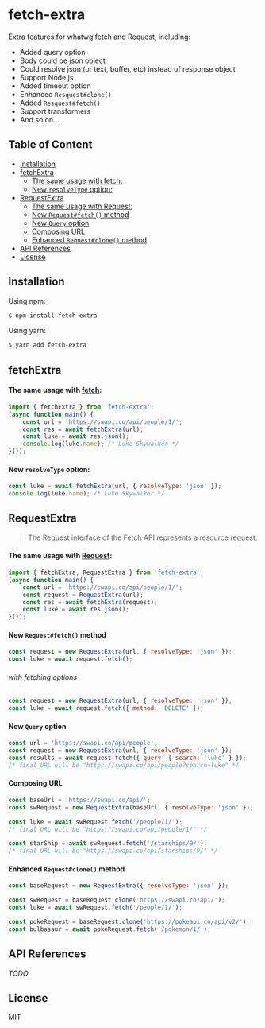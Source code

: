 # fetch-extra

Extra features for whatwg fetch and Request, including:

- Added query option
- Body could be json object
- Could resolve json (or text, buffer, etc) instead of response object
- Support Node.js
- Added timeout option
- Enhanced `Resquest#clone()`
- Added `Resquest#fetch()`
- Support transformers
- And so on...


## Table of Content
<!-- MarkdownTOC -->

- [Installation](#installation)
- [fetchExtra](#fetchextra)
    - [The same usage with fetch:](#the-same-usage-with-fetch)
    - [New `resolveType` option:](#new-resolvetype-option)
- [RequestExtra](#requestextra)
    - [The same usage with Request:](#the-same-usage-with-request)
    - [New `Request#fetch()` method](#new-requestfetch-method)
    - [New `Query` option](#new-query-option)
    - [Composing URL](#composing-url)
    - [Enhanced `Request#clone()` method](#enhanced-requestclone-method)
- [API References](#api-references)
- [License](#license)

<!-- /MarkdownTOC -->


<a name="installation"></a>
## Installation

Using npm:

```bash
$ npm install fetch-extra
```

Using yarn:

```bash
$ yarn add fetch-extra
```

<a name="fetchextra"></a>
## fetchExtra

<a name="the-same-usage-with-fetch"></a>
#### The same usage with [fetch](https://developer.mozilla.org/en-US/docs/Web/API/Fetch_API):

```js
import { fetchExtra } from 'fetch-extra';
(async function main() {
    const url = 'https://swapi.co/api/people/1/';
    const res = await fetchExtra(url);
    const luke = await res.json();
    console.log(luke.name); /* Luke Skywalker */
}());
```

<a name="new-resolvetype-option"></a>
#### New `resolveType` option:

```js
const luke = await fetchExtra(url, { resolveType: 'json' });
console.log(luke.name); /* Luke Skywalker */
```

<a name="requestextra"></a>
## RequestExtra

> The Request interface of the Fetch API represents a resource request.

<a name="the-same-usage-with-request"></a>
#### The same usage with [Request](https://developer.mozilla.org/en-US/docs/Web/API/Request):

```js
import { fetchExtra, RequestExtra } from 'fetch-extra';
(async function main() {
    const url = 'https://swapi.co/api/people/1/';
    const request = RequestExtra(url);
    const res = await fetchExtra(request);
    const luke = await res.json();
}());
```

<a name="new-requestfetch-method"></a>
#### New `Request#fetch()` method

```js
const request = new RequestExtra(url, { resolveType: 'json' });
const luke = await request.fetch();
```

###### with fetching options

```js
const request = new RequestExtra(url, { resolveType: 'json' });
const luke = await request.fetch({ method: 'DELETE' });
```


<a name="new-query-option"></a>
#### New `Query` option

```js
const url = 'https://swapi.co/api/people';
const request = new RequestExtra(url, { resolveType: 'json' });
const results = await request.fetch({ query: { search: 'luke' } });
/* final URL will be "https://swapi.co/api/people?search=luke" */
```


<a name="composing-url"></a>
#### Composing URL

```js
const baseUrl = 'https://swapi.co/api/';
const swRequest = new RequestExtra(baseUrl, { resolveType: 'json' });

const luke = await swRequest.fetch('/people/1/');
/* final URL will be "https://swapi.co/api/people/1/" */

const starShip = await swRequest.fetch('/starships/9/');
/* final URL will be "https://swapi.co/api/starships/9/" */
```


<a name="enhanced-requestclone-method"></a>
#### Enhanced `Request#clone()` method

```js
const baseRequest = new RequestExtra({ resolveType: 'json' });

const swRequest = baseRequest.clone('https://swapi.co/api/');
const luke = await swRequest.fetch('/people/1/');

const pokeRequest = baseRequest.clone('https://pokeapi.co/api/v2/');
const bulbasaur = await pokeRequest.fetch('/pokemon/1/');
```

<a name="api-references"></a>
## API References

*TODO*


<a name="license"></a>
## License

MIT
